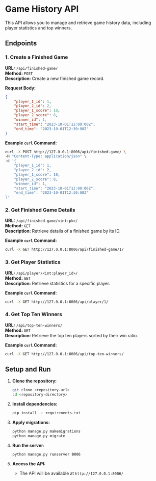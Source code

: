 # Game History API

This API allows you to manage and retrieve game history data, including player statistics and top winners.

## Endpoints

### 1. Create a Finished Game

**URL:** `/api/finished-game/`  
**Method:** `POST`  
**Description:** Create a new finished game record.

**Request Body:**
```json
{
    "player_1_id": 1,
    "player_2_id": 2,
    "player_1_score": 10,
    "player_2_score": 8,
    "winner_id": 1,
    "start_time": "2023-10-01T12:00:00Z",
    "end_time": "2023-10-01T12:30:00Z"
}
```

**Example `curl` Command:**
```sh
curl -X POST http://127.0.0.1:8006/api/finished-game/ \
-H "Content-Type: application/json" \
-d '{
    "player_1_id": 1,
    "player_2_id": 2,
    "player_1_score": 10,
    "player_2_score": 8,
    "winner_id": 1,
    "start_time": "2023-10-01T12:00:00Z",
    "end_time": "2023-10-01T12:30:00Z"
}'
```

### 2. Get Finished Game Details

**URL:** `/api/finished-game/<int:pk>/`  
**Method:** `GET`  
**Description:** Retrieve details of a finished game by its ID.

**Example `curl` Command:**
```sh
curl -X GET http://127.0.0.1:8006/api/finished-game/1/
```

### 3. Get Player Statistics

**URL:** `/api/player/<int:player_id>/`  
**Method:** `GET`  
**Description:** Retrieve statistics for a specific player.

**Example `curl` Command:**
```sh
curl -X GET http://127.0.0.1:8006/api/player/1/
```

### 4. Get Top Ten Winners

**URL:** `/api/top-ten-winners/`  
**Method:** `GET`  
**Description:** Retrieve the top ten players sorted by their win ratio.

**Example `curl` Command:**
```sh
curl -X GET http://127.0.0.1:8006/api/top-ten-winners/
```

## Setup and Run

1. **Clone the repository:**
   ```sh
   git clone <repository-url>
   cd <repository-directory>
   ```

2. **Install dependencies:**
   ```sh
   pip install -r requirements.txt
   ```

3. **Apply migrations:**
   ```sh
   python manage.py makemigrations
   python manage.py migrate
   ```

4. **Run the server:**
   ```sh
   python manage.py runserver 8006
   ```

5. **Access the API:**
   - The API will be available at `http://127.0.0.1:8006/`

